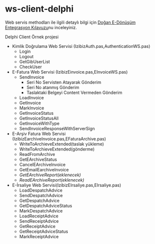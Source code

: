 # ws-client-delphi
Web servis methodları ile ilgili detaylı bilgi için [Doğan E-Dönüşüm Entegrasyon Kılavuzu](https://www.doganedonusum.com/dev/)nu inceleyiniz.

Delphi Client Örnek projesi
- Kimlik Doğrulama Web Servisi (IzibizAuth.pas,AuthenticationWS.pas)
  - Login
  - Logout
  - GetGibUserList
  - CheckUser
- E-Fatura Web Servisi (IzibizEinvoice.pas,EInvoiceWS.pas)
  - SendInvoice
    - Seri No Servisten Atayarak Gönderim
    - Seri No atanmış Gönderim
    - Taslaktaki Belgeyi Content Vermeden Gönderim
  - LoadInvoice
  - GetInvoice
  - MarkInvoice
  - GetInvoiceStatus
  - GetInvoiceStatusAll
  - GetInvoiceWithType
  - SendInvoiceResponseWithServerSign
- E-Arşiv Fatura Web Servisi (IzibizEarchiveInvoice.pas,EFaturaArchive.pas)
  - WriteToArchieveExtended(taslak yükleme)
  - WriteToArchieveExtended(gönderme)
  - ReadFromArchive
  - GetEArchiveStatus
  - CancelEArchiveInvoice
  - GetEmailEarchiveInvoice
  - _GetEArchiveReport(eklenecek)_
  - _ReadEArchiveReport(eklenecek)_
- E-İrsaliye Web Servisi(IzibizEIrsaliye.pas,EIrsaliye.pas)
  - LoadDespatchAdvice
  - SendDespatchAdvice
  - GetDespatchAdvice
  - GetDespatchAdviceStatus
  - MarkDespatchAdvice
  - LoadReceiptAdvice
  - SendReceiptAdvice
  - GetReceiptAdvice
  - GetReceiptAdviceStatus
  - MarkReceiptAdvice

